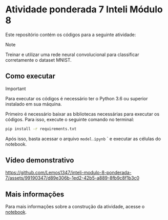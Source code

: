 # Atividade ponderada 7 Inteli Módulo 8

Este repositório contém os códigos para a seguinte atividade:

> [!NOTE]
> Treinar e utilizar uma rede neural convolucional para classificar corretamente o dataset MNIST.

## Como executar

> [!IMPORTANT]
> Para executar os códigos é necessário ter o Python 3.6 ou superior instalado em sua máquina.

Primeiro é necessário baixar as bibliotecas necessárias para executar os códigos. Para isso, execute o seguinte comando no terminal:

```bash
pip install -r requirements.txt
```

Após isso, basta acessar o arquivo `model.ipynb` ` e executar as células do notebook.

## Vídeo demonstrativo

https://github.com/Lemos1347/inteli-modulo-8-ponderada-7/assets/99190347/d89e306b-1ed2-42b5-a889-8fb9c8f1b3c0

## Mais informações

Para mais informações sobre a construção da atividade, acesse o [notebook](model.ipynb).
